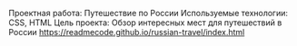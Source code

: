 Проектная работа: Путешествие по России
Используемые технологии: CSS, HTML
Цель проекта: Обзор интересных мест для путешествий в России
https://readmecode.github.io/russian-travel/index.html